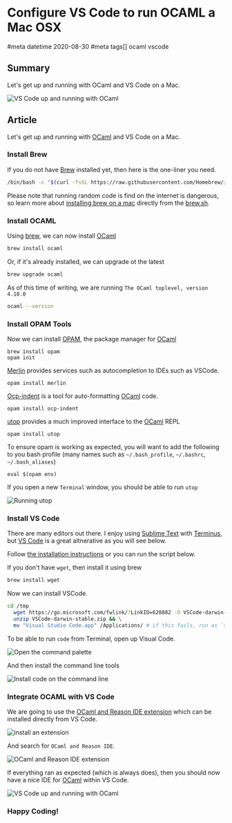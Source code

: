 # Configure VS Code to run OCAML a Mac OSX
#meta datetime 2020-08-30
#meta tags[] ocaml vscode

## Summary

Let's get up and running with OCaml and VS Code on a Mac.

![VS Code up and running with OCaml](vscode_ocaml.png?raw=true)

## Article

Let's get up and running with [OCaml](https://ocaml.org) and VS Code on a Mac.

### Install Brew

If you do not have [Brew](https://brew.sh) installed yet, then here
is the one-liner you need.

```bash
/bin/bash -c "$(curl -fsSL https://raw.githubusercontent.com/Homebrew/install/master/install.sh)"
```

Please note that running random code is find on the internet is dangerous,
so learn more about [installing brew on a mac](https://docs.brew.sh/Installation)
directly from the [brew.sh](https://brew.sh).

### Install OCAML

Using [brew](https://brew.sh), we can now install [OCaml](https://ocaml.org)

```bash
brew install ocaml
```

Or, if it's already installed, we can upgrade ot the latest

```bash
brew upgrade ocaml
```

As of this time of writing, we are running `The OCaml toplevel, version 4.10.0`

```bash
ocaml --version
```

### Install OPAM Tools

Now we can install [OPAM](https://opam.ocaml.org), the package manager for [OCaml](https://ocaml.org)

```
brew install opam
opam init
```

[Merlin](https://github.com/ocaml/merlin) provides services such as autocompletion to IDEs such as VSCode.

```
opam install merlin
```

[Ocp-indent](https://github.com/OCamlPro/ocp-indent) is a tool for auto-formatting [OCaml](https://ocaml.org) code.

```
opam install ocp-indent
```

[utop](https://opam.ocaml.org/blog/about-utop/) provides a much improved interface to the [OCaml](https://ocaml.org) REPL

```
opam install utop
```

To ensure opam is working as expected, you will want to add the following
to you bash profile (many names such as  `~/.bash_profile`, `~/.bashrc`, `~/.bash_aliases`)

```
eval $(opam env)
```

If you open a new `Terminal` window, you should be able to run `utop`


![Running utop](utop.png?raw=true)


### Install VS Code

There are many editors out there.  I enjoy using [Sublime Text](https://www.sublimetext.com)
with [Terminus](https://packagecontrol.io/packages/Terminus), but [VS Code](https://code.visualstudio.com) is a great altnerative as you will see below.

Follow [the installation instructions](https://code.visualstudio.com/docs/?dv=osx)
or you can run the script below.

If you don't have `wget`, then install it using brew

```bash
brew install wget
```

Now we can install VSCode.

```bash
cd /tmp
  wget https://go.microsoft.com/fwlink/?LinkID=620882 -O VSCode-darwin-stable.zip && \
  unzip VSCode-darwin-stable.zip && \
  mv "Visual Studio Code.app" /Applications/ # if this fails, run as `sudo ...`
```

To be able to run `code` from Terminal, open up Visual Code.

![Open the command palette](01_view_palette.png?raw=true)

And then install the command line tools

![Install code on the command line](02_command.png?raw=true)


### Integrate OCAML with VS Code

We are going to use the [OCaml and Reason IDE extension](https://marketplace.visualstudio.com/items?itemName=freebroccolo.reasonml)
which can be installed directly from VS Code.

![install an extension](03_install_extension.png?raw=true)

And search for `OCaml and Reason IDE`.

![OCaml and Reason IDE extension](04_ocaml_and_reason_ide.png?raw=true)

If everything ran as expected (which is always does), then you should now have a nice IDE for [OCaml](https://ocaml.org) within VS Code.

![VS Code up and running with OCaml](vscode_ocaml.png?raw=true)

### Happy Coding!